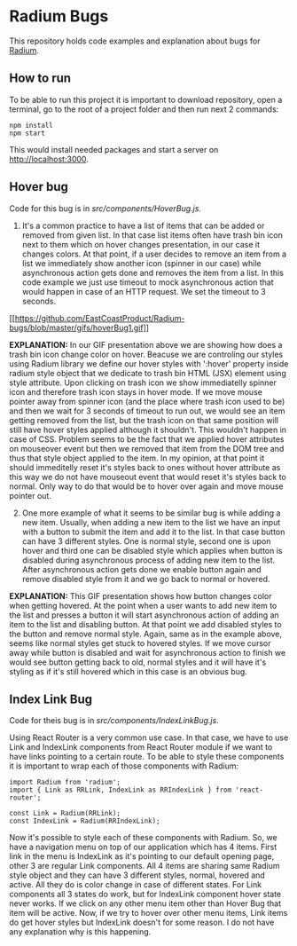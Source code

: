 # Radium Bugs

This repository holds code examples and explanation about bugs for [Radium](https://github.com/FormidableLabs/radium).

## How to run

To be able to run this project it is important to download repository, open a terminal, go to the root of a project folder and then run next 2 commands:

    npm install
    npm start

This would install needed packages and start a server on [http://localhost:3000](http://localhost:3000/).

## Hover bug

Code for this bug is in *src/components/HoverBug.js*.

1) It's a common practice to have a list of items that can be added or removed from given list. In that case list items often have trash bin icon next to them which on hover changes presentation, in our case it changes colors. At that point, if a user decides to remove an item from a list we immediately show another icon (spinner in our case) while asynchronous action gets done and removes the item from a list. In this code example we just use timeout to mock asynchronous action that would happen in case of an HTTP request. We set the timeout to 3 seconds.

[[https://github.com/EastCoastProduct/Radium-bugs/blob/master/gifs/hoverBug1.gif]]

**EXPLANATION:** In our GIF presentation above we are showing how does a trash bin icon change color on hover. Beacuse we are controling our styles using Radium library we define our hover styles with ':hover' property inside radium style object that we dedicate to trash bin HTML (JSX) element using style attribute. Upon clicking on trash icon we show immediatelly spinner icon and therefore trash icon stays in hover mode. If we move mouse pointer away from spinner icon (and the place where trash icon used to be) and then we wait for 3 seconds of timeout to run out, we would see an item getting removed from the list, but the trash icon on that same position will still have hover styles applied although it shouldn't. This wouldn't happen in case of CSS. Problem seems to be the fact that we applied hover attributes on mouseover event but then we removed that item from the DOM tree and thus that style object applied to the item. In my opinion, at that point it should immeditelly reset it's styles back to ones without hover attribute as this way we do not have mouseout event that would reset it's styles back to normal. Only way to do that would be to hover over again and move mouse pointer out.

2) One more example of what it seems to be similar bug is while adding a new item. Usually, when adding a new item to the list we have an input with a button to submit the item and add it to the list. In that case button can have 3 different styles. One is normal style, second one is upon hover and third one can be disabled style which applies when button is disabled during asynchronous process of adding new item to the list. After asynchronous action gets done we enable button again and remove disabled style from it and we go back to normal or hovered.

**EXPLANATION:** This GIF presentation shows how button changes color when getting hovered. At the point when a user wants to add new item to the list and presses a button it will start asynchronous action of adding an item to the list and disabling button. At that point we add disabled styles to the button and remove normal style. Again, same as in the example above, seems like normal styles get stuck to hovered styles. If we move cursor away while button is disabled and wait for asynchronous action to finish we would see button getting back to old, normal styles and it will have it's styling as if it's still hovered which in this case is an obvious bug.

## Index Link Bug

Code for theis bug is in *src/components/IndexLinkBug.js*.

Using React Router is a very common use case. In that case, we have to use Link and IndexLink components from React Router module if we want to have links pointing to a certain route. To be able to style these components it is important to wrap each of those components with Radium:

    import Radium from 'radium';
    import { Link as RRLink, IndexLink as RRIndexLink } from 'react-router';

    const Link = Radium(RRLink);
    const IndexLink = Radium(RRIndexLink);

Now it's possible to style each of these components with Radium. So, we have a navigation menu on top of our application which has 4 items. First link in the menu is IndexLink as it's pointing to our default opening page, other 3 are regular Link components. All 4 items are sharing same Radium style object and they can have 3 different styles, normal, hovered and active. All they do is color change in case of different states. For Link components all 3 states do work, but for IndexLink component hover state never works. If we click on any other menu item other than Hover Bug that item will be active. Now, if we try to hover over other menu items, Link items do get hover styles but IndexLink doesn't for some reason. I do not have any explanation why is this happening.
